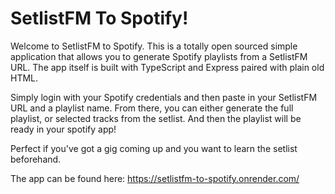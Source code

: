 # SetlistFM To Spotify!

Welcome to SetlistFM to Spotify. This is a totally open sourced simple application that allows you to generate Spotify playlists from a SetlistFM URL. The app itself is built with TypeScript and Express paired with plain old HTML.

Simply login with your Spotify credentials and then paste in your SetlistFM URL and a playlist name. From there, you can either generate the full playlist, or selected tracks from the setlist. And then the playlist will be ready in your spotify app!

Perfect if you've got a gig coming up and you want to learn the setlist beforehand.

The app can be found here: https://setlistfm-to-spotify.onrender.com/